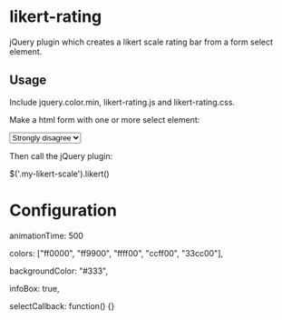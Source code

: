 likert-rating
=============

jQuery plugin which creates a likert scale rating bar from a form select element.

## Usage

Include jquery.color.min, likert-rating.js and likert-rating.css.

Make a html form with one or more select element:

<form>
  <select class="my-likert-scale">
    <option val="something-1">Strongly disagree</option>
    <option val="something-2">Disagree</option>
    <option val="something-3">Neutral</option>
    <option val="something-4">Agree</option>
    <option val="something-5">Strogly agree</option>
  </select>
</form>

Then call the jQuery plugin:

$('.my-likert-scale').likert()

# Configuration

animationTime: 500

colors: ["ff0000", "ff9900", "ffff00", "ccff00", "33cc00"],

backgroundColor: "#333",

infoBox: true,

selectCallback: function() {}
